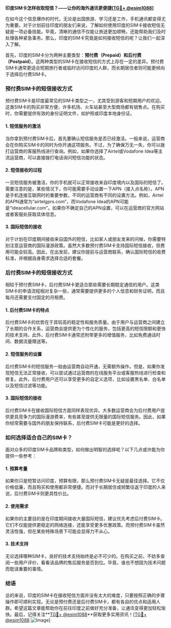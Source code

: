 **印度SIM卡怎样收取短信？——让你的海外通讯更便捷[[TG💪+ @esim1088](https://t.me/s/esim1088)]**

在如今这个信息爆炸的时代，无论是出国旅游、学习还是工作，手机通讯都变得尤为重要。对于计划前往印度的朋友们来说，了解如何使用印度的SIM卡接收短信无疑是一项必备技能。毕竟，清晰的通信不仅能让旅途更加顺畅，还能帮助我们及时处理各种紧急事务。那么，印度的SIM卡究竟是如何接收短信的呢？让我们一起深入了解。

首先，印度的SIM卡分为两种主要类型：**预付费（Prepaid）和后付费（Postpaid）**。这两种类型的SIM卡在接收短信的方式上存在一定的差异。预付费SIM卡通常更适合短期旅行者或临时访问印度的人群，而长期居住者则可能更倾向于选择后付费SIM卡。

### **预付费SIM卡的短信接收方式**

预付费SIM卡是印度最常见的SIM卡类型之一，尤其受到游客和短期用户的欢迎。这类SIM卡的购买非常方便，许多机场、火车站甚至大型商场都有销售点。在购买时，你需要提供有效的身份证明文件，如护照或印度本地身份证。

#### **1. 短信服务的激活**
当你拿到预付费SIM卡后，首先要确认短信服务是否已经激活。一般来说，运营商会在你购买SIM卡的同时为你开通这项服务。不过，为了确保万无一失，你可以拨打运营商的客服热线进行查询。例如，如果你选择了Airtel或Vodafone Idea等主流运营商，可以直接拨打电话询问短信功能的状态。

#### **2. 短信接收的过程**
一旦短信服务被激活，你的手机就可以正常接收来自印度境内以及国际的短信了。需要注意的是，某些情况下，你可能需要手动设置一下APN（接入点名称）。APN是手机连接互联网时的重要参数，不同的运营商有不同的设置方法。例如，Airtel的APN通常为“airtelgprs.com”，而Vodafone Idea的APN可能是“ideacellular.com”。如果你不确定自己的APN设置，可以在运营商的官方网站或者客服处获取具体信息。

#### **3. 国际短信的接收**
对于计划在印度期间接收来自国外的短信，比如家人或朋友发来的问候，你需要特别注意运营商的国际漫游政策。虽然大多数预付费SIM卡支持国际短信接收，但费用可能会较高。因此，在出发前，建议你提前与运营商联系，确认国际短信的收费标准，并根据自身需求选择合适的套餐。

### **后付费SIM卡的短信接收方式**

相较于预付费SIM卡，后付费SIM卡更适合那些需要长期稳定通信的用户。这类SIM卡的申请流程相对复杂一些，通常需要提供更多的个人信息和财务证明，而且每月还需要支付固定的月租费。

#### **1. 后付费SIM卡的特点**
后付费SIM卡的优势在于其较高的稳定性和服务质量。由于用户与运营商之间建立了长期的合作关系，运营商会提供更为个性化的服务，包括更高的短信限额和更快的技术支持。此外，后付费SIM卡通常还附带更多的增值服务，比如免费通话时间、数据流量赠送等。

#### **2. 短信服务的设置**
后付费SIM卡的短信服务一般由运营商自动开通，无需额外操作。但是，如果你发现短信无法正常接收，可以尝试通过运营商的在线服务平台或客服热线进行检查和修复。此外，后付费用户还可以享受更多的自定义选项，比如设置黑名单、白名单以及短信过滤等功能。

#### **3. 国际短信的接收**
后付费SIM卡在接收国际短信方面同样表现优异。大多数运营商会为后付费用户提供更具竞争力的国际漫游费率，有些甚至提供无限量的国际短信服务。因此，如果你经常需要与国外的朋友保持联系，后付费SIM卡可能是更好的选择。

### **如何选择适合自己的SIM卡？**

面对众多的印度SIM卡品牌和类型，如何做出明智的选择呢？以下几点或许能为你提供一些参考：

#### **1. 预算考量**
如果你只是短暂访问印度，预算有限，那么预付费SIM卡无疑是最佳选择。它不仅价格低廉，而且购买和使用都非常便捷。而对于长期居住或频繁往返于印度的人来说，后付费SIM卡则更具性价比。

#### **2. 使用需求**
如果你的主要目的是在印度期间接收大量国际短信，建议优先考虑后付费SIM卡。它们不仅能提供更稳定的网络连接，还能享受更多优惠政策。而预付费SIM卡虽然灵活性强，但在某些特殊场景下可能会显得力不从心。

#### **3. 技术支持**
无论选择哪种SIM卡，良好的技术支持始终是必不可少的。在购买之前，不妨多查阅一些用户评价，看看该品牌的售后服务是否到位。毕竟，谁也不想因为技术问题而耽误重要的事情。

### **结语**

总的来说，印度的SIM卡在接收短信方面并没有太大的难度，只要按照正确的步骤操作即可顺利实现。无论是预付费还是后付费SIM卡，都有各自的优点和适用人群。希望这篇文章能帮助你在前往印度之前做好充分准备，让通讯变得更加轻松愉快。最后，记得关注**[TG💪+ @esim1088](https://t.me/s/esim1088)**获取更多实用资讯！[[TG💪+ @esim1088](https://t.me/s/esim1088) ![Image](https://i.postimg.cc/4NQfJmqS/Snipaste-2025-05-13-00-14-12.png)]